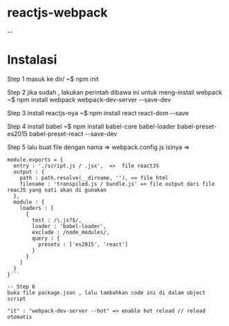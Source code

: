 # reactjs-webpack
--

# Instalasi

Step 1
masuk ke dir/
~$ npm init

Step 2
jika sudah , lakukan perintah dibawa ini untuk meng-install webpack
~$ npm install webpack webpack-dev-server --save-dev

Step 3
install reactjs-nya
~$ npm install react react-dom --save

Step 4
install babel
~$ npm install babel-core babel-loader babel-preset-es2015 babel-preset-react --save-dev

Step 5
lalu buat file dengan nama => webpack.config.js
isinya =>

  ```var path = require('path');
  module.exports = {
    entry : './script.js / .jsx',  =>  file reactJS
    output : {
      path : path.resolve(__dirname, ''), => file html
      filename : 'transpiled.js / bundle.js' => file output dari file reacJS yang nati akan di gunakan
    },
    module : {
      loaders : [
        {
          test : /\.js?$/,
          loader : 'babel-loader',
          exclude : /node_modules/,
          query : {
            presets : ['es2015', 'react']
          }
        }
      ]
    }
  }```

-- Step 6
buka file package.json , lalu tambahkan code ini di dalam object script

"it" : "webpack-dev-server --hot" => enable hot reload // reload otomatis

